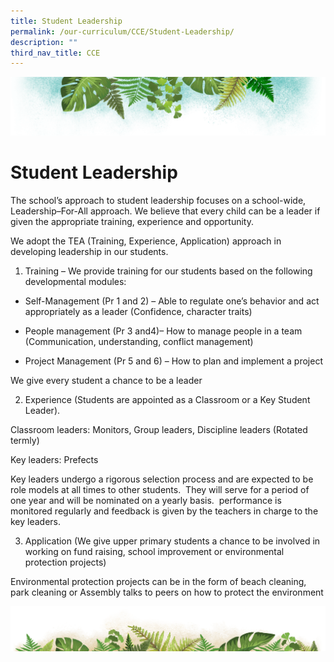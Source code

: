 ```yaml
---
title: Student Leadership
permalink: /our-curriculum/CCE/Student-Leadership/
description: ""
third_nav_title: CCE
---
```

![](/images/Banner.png)

# **Student Leadership**

The school’s approach to student leadership focuses on a school-wide, Leadership–For-All approach. We believe that every child can be a leader if given the appropriate training, experience and opportunity.

We adopt the TEA (Training, Experience, Application) approach in developing leadership in our students.

1) Training – We provide training for our students based on the following developmental modules:

*   Self-Management (Pr 1 and 2) – Able to regulate one’s behavior and act appropriately as a leader (Confidence, character traits)  
    
*   People management (Pr 3 and4)– How to manage people in a team (Communication, understanding, conflict management)  
    
*   Project Management (Pr 5 and 6) – How to plan and implement a project

We give every student a chance to be a leader

2) Experience (Students are appointed as a Classroom or a Key Student Leader).

Classroom leaders: Monitors, Group leaders, Discipline leaders (Rotated termly)  

Key leaders: Prefects 

Key leaders undergo a rigorous selection process and are expected to be role models at all times to other students.  They will serve for a period of one year and will be nominated on a yearly basis.  performance is monitored regularly and feedback is given by the teachers in charge to the key leaders.

3) Application (We give upper primary students a chance to be involved in working on fund raising, school improvement or environmental protection projects)

Environmental protection projects can be in the form of beach cleaning, park cleaning or Assembly talks to peers on how to protect the environment

![](/images/bg-bottom.png)